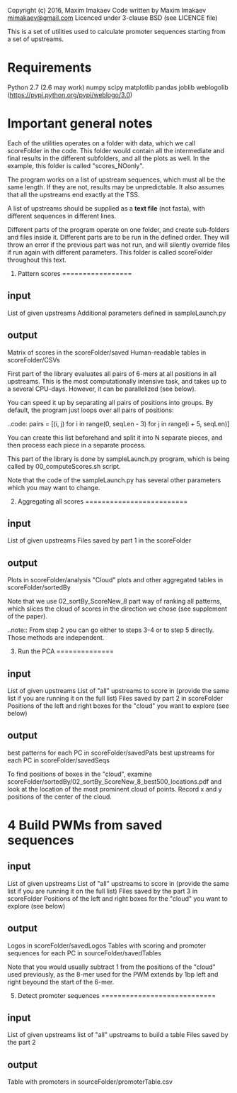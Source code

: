 Copyright (c) 2016, Maxim Imakaev 
Code written by Maxim Imakaev <mimakaev@gmail.com>
Licenced under 3-clause BSD (see LICENCE file) 

This is a set of utilities used to calculate promoter sequences starting from a set of upstreams. 

Requirements
============

Python 2.7 (2.6 may work) 
numpy
scipy
matplotlib
pandas 
joblib 
weblogolib (https://pypi.python.org/pypi/weblogo/3.0)


Important general notes
=======================

Each of the utilities operates on a folder with data, which we call scoreFolder in the code. This folder would contain all the intermediate and final results in the different subfolders, and all the plots as well. In the example, this folder is called "scores_NOonly". 

The program works on a list of upstream sequences, which must all be the same length. If they are not, results may be unpredictable. It also assumes that all the upstreams end exactly at the TSS. 

A list of upstreams should be supplied as a **text file** (not fasta), with different sequences in different lines. 

Different parts of the program operate on one folder, and create sub-folders and files inside it. Different parts are to be run in the defined order. They will throw an error if the previous part was not run, and will silently override files if run again with different parameters. This folder is called scoreFolder throughout this text. 

1. Pattern scores 
=================

input
-----
List of given upstreams 
Additional parameters defined in sampleLaunch.py

output
------
Matrix of scores in the scoreFolder/saved
Human-readable tables in scoreFolder/CSVs 


First part of the library evaluates all pairs of 6-mers at all positions in all upstreams. This is the most computationally intensive task, and takes up to a several CPU-days. However, it can be parallelized (see below). 

You can speed it up by separating all pairs of positions into groups. By default, the program just loops over all pairs of positions: 

..code: pairs = [(i, j) for i in range(0, seqLen - 3) for j in range(i + 5, seqLen)]

You can create this list beforehand and split it into N separate pieces, and then process each piece in a separate process. 

This part of the library is done by sampleLaunch.py program, which is being called by 00_computeScores.sh script. 

Note that the code of the sampleLaunch.py has several other parameters which you may want to change. 


2. Aggregating all scores
=========================

input
-----
List of given upstreams
Files saved by part 1 in the scoreFolder

output
------
Plots in scoreFolder/analysis
"Cloud" plots and other aggregated tables in scoreFolder/sortedBy

Note that we use 02_sortBy_ScoreNew_8 part way of ranking all patterns, which slices the cloud of scores in the direction we chose (see supplement of the paper).

..note:: From step 2 you can go either to steps 3-4 or to step 5 directly. Those methods are independent. 

3. Run the PCA 
==============

input
-----
List of given upstreams
List of "all" upstreams to score in (provide the same list if you are running it on the full list)
Files saved by part 2 in scoreFolder
Positions of the left and right boxes for the "cloud" you want to explore  (see below) 

output
------

best patterns for each PC in scoreFolder/savedPats
best upstreams for each PC in scoreFolder/savedSeqs


To find positions of boxes in the "cloud", examine scoreFolder/sortedBy/02_sortBy_ScoreNew_8_best500_locations.pdf and look at the location of the most prominent cloud of points. Record x and y positions of the center of the cloud. 


4 Build PWMs from saved sequences
=================================

input
-----
List of given upstreams
List of "all" upstreams to score in (provide the same list if you are running it on the full list)
Files saved by the part 3 in scoreFolder
Positions of the left and right boxes for the "cloud" you want to explore (see below)

output
------
Logos in scoreFolder/savedLogos
Tables with scoring and promoter sequences for each PC in sourceFolder/savedTables

Note that you would usually subtract 1 from the positions of the "cloud" used previously, as the 8-mer used for the PWM extends by 1bp left and right beyound the start of the 6-mer. 


5. Detect promoter sequences
============================

input
-----
List of given upstreams
list of "all" upstreams to build a table
Files saved by the part 2 

output
------
Table with promoters in sourceFolder/promoterTable.csv

